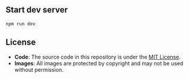 ## Start dev server

```
npm run dev
```

## License

- **Code**: The source code in this repository is under the [MIT License](LICENSE).
- **Images**: All images are protected by copyright and may not be used without permission.
